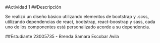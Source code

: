 
#Actividad 1
##Descripción

Se realizó un diseño básico utilizando elementos de bootstrap y .scss, utilizando dependencias de react, bootstrap, react-boostrap y sass, cada uno de los componentes está personalizado acorde a su dependencia.

##Estudiante
23005735 - Brenda Samara Escobar Avila